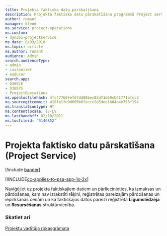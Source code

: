 ```yaml
---
title: Projekta faktisko datu pārskatīšana
description: Projekta faktisko datu pārskatīšana programmā Project Service
author: rumant
manager: kfend
ms.service: project-operations
ms.custom:
- dyn365-projectservice
ms.date: 8/03/2018
ms.topic: article
ms.author: rumant
audience: Admin
search.audienceType:
- admin
- customizer
- enduser
search.app:
- D365CE
- D365PS
- ProjectOperations
ms.openlocfilehash: 4fc47760fef67dd88bec82df3d69cb41771bfcc3
ms.sourcegitcommit: 418fa1fe9d605b8faccc2d5dee1b04b4e753f194
ms.translationtype: HT
ms.contentlocale: lv-LV
ms.lasthandoff: 02/10/2021
ms.locfileid: "5146852"
---
```

# <a name="review-project-actuals-project-service"></a>Projekta faktisko datu pārskatīšana (Project Service)

[!include [banner](../includes/psa-now-project-operations.md)]

[!INCLUDE[cc-applies-to-psa-app-1x-2x](../includes/cc-applies-to-psa-app-1x-2x.md)]

Naviģējiet uz projekta faktiskajiem datiem un pārliecinieties, ka izmaksas un pārdošanas, kam nav izrakstīti rēķini, reģistrētas pareizajām pārdošanas un iepirkšanas cenām un ka faktiskajos datos pareizi reģistrēta **Līgumslēdzēja** un **Resursēšanas** struktūrvienība.  
  
### <a name="see-also"></a>Skatiet arī  
 [Projektu vadītāja rokasgrāmata](../psa/project-manager-guide.md)
